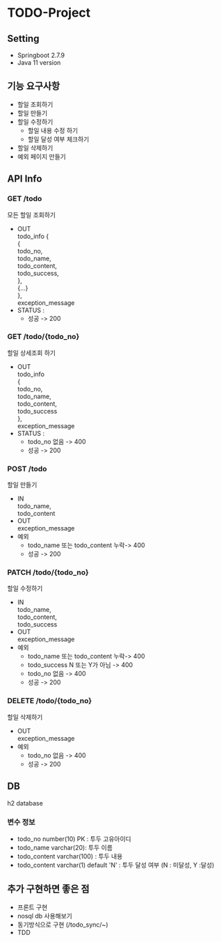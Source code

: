 # TODO-Project

## Setting
- Springboot 2.7.9
- Java 11 version

## 기능 요구사항
- 할일 조회하기
- 할일 만들기
- 할일 수정하기
    - 할일 내용 수정 하기
    - 할일 달성 여부 체크하기
- 할일 삭제하기
- 예외 페이지 만들기

## API Info
### GET /todo
모든 할일 조회하기
- OUT<br>
  todo_info {<br>
  {<br>
  todo_no, <br>
  todo_name, <br>
  todo_content,<br>
  todo_success,<br>
  },<br>
  {...}<br>
  },<br>
  exception_message 
- STATUS : 
  - 성공 -> 200

### GET /todo/{todo_no}
할일 상세조회 하기

- OUT <br>
  todo_info
  <br>{<br>
  todo_no,<br>
  todo_name,<br>
  todo_content,<br>
  todo_success<br>
  },<br>
  exception_message<br>
- STATUS :
    - todo_no 없음 -> 400
    - 성공 -> 200

### POST /todo
할일 만들기
- IN<br>
  todo_name,<br>
  todo_content<br>
- OUT<br>
  exception_message<br>
- 예외
    - todo_name 또는 todo_content 누락-> 400
    - 성공 -> 200

### PATCH /todo/{todo_no}
할일 수정하기
- IN<br>
  todo_name,<br>
  todo_content,<br>
  todo_success<br>
- OUT<br>
  exception_message<br>
- 예외
    - todo_name 또는 todo_content 누락-> 400
    - todo_success N 또는 Y가 아님 -> 400
    - todo_no 없음 -> 400
    - 성공 -> 200

### DELETE /todo/{todo_no}
할일 삭제하기
- OUT<br>
  exception_message<br>
- 예외
    - todo_no 없음 -> 400
    - 성공 -> 200

## DB
h2 database

### 변수 정보
- todo_no number(10) PK : 투두 고유아이디
- todo_name varchar(20): 투두 이름
- todo_content varchar(100) : 투두 내용
- todo_content varchar(1) default 'N' : 투두 달성 여부 (N : 미달성, Y :달성)

## 추가 구현하면 좋은 점
- 프론트 구현
- nosql db 사용해보기
- 동기방식으로 구현 (/todo_sync/~)
- TDD